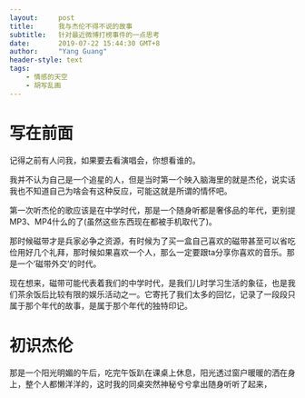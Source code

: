 ```yaml
---
layout:     post
title:      我与杰伦不得不说的故事
subtitle:   针对最近微博打榜事件的一点思考
date:       2019-07-22 15:44:30 GMT+8
author:     "Yang Guang"
header-style: text
tags:
    - 情感的天空
    - 胡写乱画
---
```


# 写在前面

记得之前有人问我，如果要去看演唱会，你想看谁的。

我并不认为自己是一个追星的人，但是当时第一个映入脑海里的就是杰伦，说实话我也不知道自己为啥会有这种反应，可能这就是所谓的情怀吧。

第一次听杰伦的歌应该是在中学时代，那是一个随身听都是奢侈品的年代，更别提MP3、MP4什么的了(虽然这些东西现在都被手机取代了)。

那时候磁带才是兵家必争之资源，有时候为了买一盒自己喜欢的磁带甚至可以省吃俭用好几个礼拜，那时候如果喜欢一个人，那么一定要跟ta分享你喜欢的音乐。那是一个‘磁带外交’的时代。

现在想来，磁带可能代表着我们的中学时代，是我们儿时学习生活的象征，也是我们茶余饭后比较有限的娱乐活动之一。它寄托了我们太多的回忆，记录了一段段只属于那个年代的故事，是属于那个年代的独特印记。

# 初识杰伦

那是一个阳光明媚的午后，吃完午饭趴在课桌上休息，阳光透过窗户暖暖的洒在身上，整个人都懒洋洋的，这时我的同桌突然神秘兮兮拿出随身听听了起来，